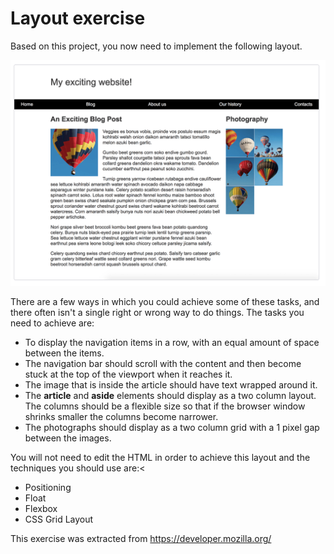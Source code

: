 # Layout exercise

Based on this project, you now need to implement the following layout.

<img src="./images/demo.png" alt="demo"/>

There are a few ways in which you could achieve some of these tasks, and there often isn't a single right or wrong way to do things.
The tasks you need to achieve are:

- To display the navigation items in a row, with an equal amount of space between the items.
- The navigation bar should scroll with the content and then become stuck at the top of the viewport when it reaches it.
- The image that is inside the article should have text wrapped around it.
- The **article** and **aside** elements should display as a two column layout. The columns should be a flexible size so that if the browser window shrinks smaller the columns become narrower.
- The photographs should display as a two column grid with a 1 pixel gap between the images.

You will not need to edit the HTML in order to achieve this layout and the techniques you should use are:<

- Positioning
- Float
- Flexbox
- CSS Grid Layout

This exercise was extracted from https://developer.mozilla.org/
